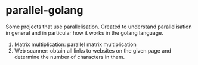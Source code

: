 # parallel-golang
Some projects that use parallelisation. Created to understand parallelisation in general and in particular how it works in the golang language.


1. Matrix multiplication: parallel matrix multiplication
2. Web scanner: obtain all links to websites on the given page and determine the number of characters in them.